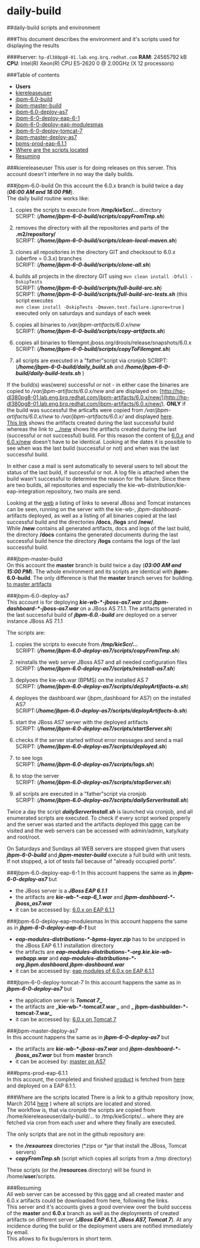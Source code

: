 daily-build
===========

##daily-build scripts and environment
 
###This document describes the environment and it's scripts used for displaying the results 

####server: `hp-dl380pg8-01.lab.eng.brq.redhat.com`
**RAM**: 24565792 kB   
**CPU**: Intel(R) Xeon(R) CPU E5-2620 0 @ 2.00GHz  (X 12 processors)   

###Table of contents

* **Users**
 * [kiereleaseuser](#a)
 * [jbpm-6.0-build](#b)
 * [jbpm-master-build](#c)
 * [jbpm-6.0-deploy-as7](#d)
 * [jbpm-6-0-deploy-eap-6-1](#e)
 * [jbpm-6-0-deploy-eap-modulesmas](#f)
 * [jbpm-6-0-deploy-tomcat-7](#g)
 * [jbpm-master-deploy-as7](#h)
 * [bpms-prod-eap-6.1.1](#i)
* [Where are the scripts located](#j) 
* [Resuming](#k)


<a name="a"></a>
###kiereleaseuser
This user is for doing releases on this server. This account doesn't interfere in no way the daily builds.

<a name="b"></a>
###jbpm-6.0-build 
On this account the 6.0.x branch is build twice a day (**_06:00 AM and 18:00 PM_**).  
The daily build routine works like:  

1. copies the scripts to execute from **/tmp/kieScr/...** directory   
SCRIPT: (**_/home/jbpm-6-0-build/scripts/copyFromTmp.sh_**)

2. removes the directory with all the repositories and parts of the **.m2/repository/**  
SCRIPT: (**_/home/jbpm-6-0-build/scripts/clean-local-maven.sh_**)

3. clones all repositories in the directory GIT and checksout to 6.0.x (uberfire = 0.3.x) branches  
SCRIPT: (**_/home/jbpm-6-0-build/scripts/clone-all.sh_**) 

4. builds all projects in the directory GIT using `mvn clean install -Dfull -DskipTests`   
SCRIPT: (**_/home/jbpm-6-0-build/scripts/full-build-src.sh_**)   
SCRIPT: (**_/home/jbpm-6-0-build/scripts/full-build-src-tests.sh_** (this script executes   
`mvn clean install -DskipTests -Dmaven.test.failure.ignore=true` ) executed only on saturdays and sundays of each week

5. copies all binaries to _/var/jbpm-artifacts/6.0.x/new_   
SCRIPT: (**_/home/jbpm-6-0-build/scripts/copy-artifacts.sh_**)

6. copies all binaries to filemgmt.jboss.org/drools/release/snapshots/6.0.x   
SCRIPT: (**_/home/jbpm-6-0-build/scripts/copyToFilemgmt.sh_**)

7. all scripts are executed in a "father"script via cronjob
SCRIPT: (**_/home/jbpm-6-0-build/daily_build.sh_** and **_/home/jbpm-6-0-build/daily-build-tests.sh_** )

If the build(s) was(were) successful or not - in either case the binaries are copied to  _/var/jbpm-artifacts/6.0.x/new_ and are displayed on: [http://hp-dl380pg8-01.lab.eng.brq.redhat.com/jbpm-artifacts/6.0.x/new/](http://hp-dl380pg8-01.lab.eng.brq.redhat.com/jbpm-artifacts/6.0.x/new/). **ONLY**  if the build was successful the articafts were copied from  _/var/jbpm-artifacts/6.0.x/new_ to  _/var/jbpm-artifacts/6.0.x/_ and displayed [here](http://hp-dl380pg8-01.lab.eng.brq.redhat.com/jbpm-artifacts/6.0.x/).   
[This link](http://hp-dl380pg8-01.lab.eng.brq.redhat.com/jbpm-artifacts/6.0.x/) shows the artifacts created  during the last successful build whereas the link to [.../new](http://hp-dl380pg8-01.lab.eng.brq.redhat.com/jbpm-artifacts/6.0.x/new/) shows the artifacts created during the last (successful or not successful) build. For this reason the content of [6.0.x](http://hp-dl380pg8-01.lab.eng.brq.redhat.com/jbpm-artifacts/6.0.x/) and [6.0.x/new](http://hp-dl380pg8-01.lab.eng.brq.redhat.com/jbpm-artifacts/6.0.x/new) doesn't have to be identical. Looking at the dates it is possible to see when was the last build (successful or not) and when was the last successful build.  

In either case a mail is sent automatically to several users to tell about the status of the last build, if successful or not. A log file is attached when the build wasn't successful to determine the reason for the failure. Since there are two builds, all repositories and especially the kie-wb-distribution/kie-eap-integration repository, two mails are send.

Looking at the [web](http://hp-dl380pg8-01.lab.eng.brq.redhat.com/jbpm-artifacts/6.0.x/) a listing of links to several JBoss and Tomcat instances can be seen, running on the server with the kie-wb-*, jbpm-dashboard-* artifacts deployed, as well as a listing of all binaries copied at the last successful build and the directories **/docs**, **/logs** and **/new/**.  
While **/new** contains all generated artifacts, docs and logs of the last build, the directory **/docs** contains the generated documents during the last successful build hence the directory **/logs** contains the logs of the last successful build. 

<a name="c"></a>
###jbpm-master-build  
On this account the **master** branch is build twice a day  (**_03:00 AM and 15:00 PM_**).  The whole environment and its scripts are identical with **jbpm-6.0-build**. The only difference is that the **master** branch serves for building.   
[to master artifacts](http://hp-dl380pg8-01.lab.eng.brq.redhat.com/jbpm-artifacts/master/)   

<a name="d"></a>
###jbpm-6.0-deploy-as7  
This account is for deploying **_kie-wb-*-jboss-as7.war_** and **_jbpm-dashboard-*-jboss-as7.war_** on a JBoss AS 7.1.1. The artifacts generated in the last successful build of **_jbpm-6.0.-build_** are deployed on a server instance JBoss AS 7.1.1   

The scripts are:
      
1. copies the scripts to execute from **_/tmp/kieScr/..._**   
SCRIPT: (**_/home/jbpm-6.0-deploy-as7/scripts/copyFromTmp.sh_**)

2. reinstalls the web server JBoss AS7 and all needed configuration files   
SCRIPT: (**_/home/jbpm-6.0-deploy-as7/scripts/reinstall-as7.sh_**)

3. deplyoes the kie-wb.war (BPMS) on the installed AS 7   
SCRIPT: (**_/home/jbpm-6.0-deploy-as7/scripts/deployArtifacts-a.sh_**)

4. deployes the dashboard.war (jbpm\_dashboard for AS7) on the installed AS7   
SCRIPT:(**_/home/jbpm-6.0-deploy-as7/scripts/deployArtifacts-b.sh_**)

5. start the JBoss AS7 server with the deployed artifacts   
SCRIPT: (**_/home/jbpm-6.0-deploy-as7/scripts/startServer.sh_**)

6. checks if the server started without error messages and send a mail   
SCRIPT: (**_/home/jbpm-6.0-deploy-as7/scripts/deployed.sh_**)

7. to see logs   
SCRIPT: (**_/home/jbpm-6.0-deploy-as7/scripts/logs.sh_**)

8. to stop the server   
SCRIPT: (**_/home/jbpm-6.0-deploy-as7/scripts/stopServer.sh_**)

9. all scripts are executed in a "father"script via cronjob   
SCRIPT: (**_/home/jbpm-6.0-deploy-as7/scripts/dailyServerInstall.sh_**)

Twice a day the script **_dailyServerInstall.sh_** is launched via cronjob, and all enumerated scripts are executed. To check if every script worked properly and the server was started and the artifacts deployed this [page](http://hp-dl380pg8-01.lab.eng.brq.redhat.com/jbpm-artifacts/) can be visited and the web servers can be accessed with admin/admin, katy/katy and root/root.

On Saturdays and Sundays all WEB servers are stopped given that users **_jbpm-6-0-build_** and **_jbpm-master-build_** execute a full build with unit tests. If not stopped, a lot of tests fail because of "already occupied ports".   

<a name="e"></a>
###jbpm-6.0-deploy-eap-6-1
In this account happens the same as in **_jbpm-6-0-deploy-as7_** but
   
* the JBoss server is a **_JBoss EAP 6.1.1_**   
* the artifacts are **_kie-wb-*-eap-6_1.war_** and **_jbpm-dashboard-*-jboss_as7.war_**
* it can be accessed by: [6.0.x on EAP 6.1.1](http://hp-dl380pg8-01.lab.eng.brq.redhat.com:8100/kie-wb/)

<a name="f"></a>
###jbpm-6.0-deploy-eap-modulesmas
In this account happens the same as in **_jbpm-6-0-deploy-eap-6-1_** but

* **_eap-modules-distributions-*-bpms-layer.zip_** has to be unzipped in the JBoss EAP 6.1.1 installation directory
* the artifacts are **_eap-modules-distributions-*-org.kie.kie-wb-webapp.war_** and **_eap-modules-distributions-*-org.jbpm.dashboard.jbpm-dashboard.war_**
* it can be accessed by: [eap modules of 6.0.x on EAP 6.1.1](http://hp-dl380pg8-01.lab.eng.brq.redhat.com:8140/kie-wb/)

<a name="g"></a>
###jbpm-6-0-deploy-tomcat-7
In this account happens the same as in **_jbpm-6-0-deploy-as7_** but

* the application server is **_Tomcat 7__**
* the artifacts are **_kie-wb-*-tomcat7.war _** and **_ jbpm-dashbuilder-*-tomcat-7.war_**
* it can be accessed by: [6.0.x on Tomcat 7](http://hp-dl380pg8-01.lab.eng.brq.redhat.com:8800/kie-wb/)

<a name="h"></a>
###jbpm-master-deploy-as7   
In this account happens the same as in **_jbpm-6-0-deploy-as7_** but   

* the artifacts are **_kie-wb-*-jboss-as7.war_** and **_jbpm-dashboard-*-jboss_as7.war_** but from **master** branch
* it can be accesed by: [master on AS7](http://hp-dl380pg8-01.lab.eng.brq.redhat.com:8210/kie-wb)

<a name="i"></a>
###bpms-prod-eap-6.1.1   
In this account, the completed and finished [product](http://dev138.mw.lab.eng.bos.redhat.com/candidate/bpms-6.0.0-ER7/jboss-bpms-6.0.0-redhat-7-deployable-eap6.x.zip) is fetched from [here](http://dev138.mw.lab.eng.bos.redhat.com/candidate/bpms-6.0.0-ER7) and deployed on a EAP 6.1.1.

<a name="j"></a>
###Where are the scripts located
There is a link to a github repository (now, March 2014 [here](https://github.com/mbiarnes/daily-build.git) ) where all scripts are located and stored.  
The workflow is, that via cronjob the scripts are copied from /home/kiereleaseuser/daily-build/... to /tmp/kieScripts/... where they are fetched via cron from each user and where they finally are executed.   

The only scripts that are not in the github repository are:
* the **_/resources_** directories (*zips or *jar that install the JBoss, Tomcat servers)
* **_copyFromTmp.sh_** (script which copies all scripts from a /tmp directory)   

These scripts (or the **/resources** directory) will be found in /home/**user**/scripts.

<a name="k"></a>
###Resuming     
All web server can be accessed by this [page](http://hp-dl380pg8-01.lab.eng.brq.redhat.com/jbpm-artifacts/) and all created  master and 6.0.x artifacts could be downloaded from here, following the links.   
This server and it's accounts gives a good overview over the build success of the **master** and **6.0.x** branch as well as the deployments of created artifacts on different server (**_JBoss EAP 6.1.1, JBoss AS7, Tomcat 7_**). At any incidence during the build or the deployment users are notified immediately by email.   
This allows to fix bugs/errors in short term.
